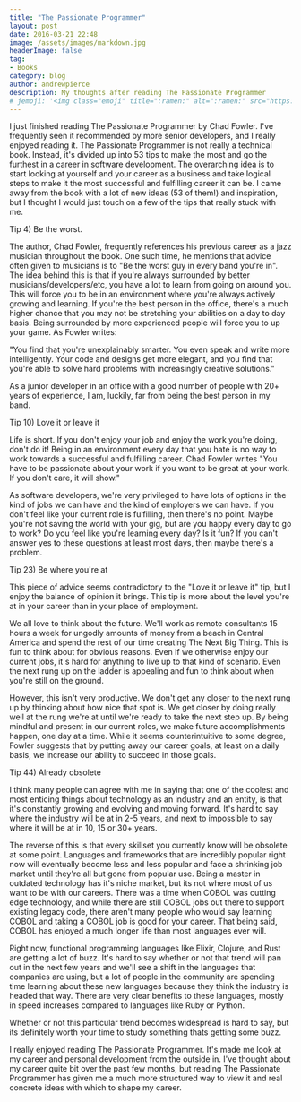 ```yaml
---
title: "The Passionate Programmer"
layout: post
date: 2016-03-21 22:48
image: /assets/images/markdown.jpg
headerImage: false
tag:
- Books
category: blog
author: andrewpierce
description: My thoughts after reading The Passionate Programmer
# jemoji: '<img class="emoji" title=":ramen:" alt=":ramen:" src="https://assets.github.com/images/icons/emoji/unicode/1f35c.png" height="20" width="20" align="absmiddle">'
---
```


I just finished reading The Passionate Programmer by Chad Fowler. I've frequently
seen it recommended by more senior developers, and I really enjoyed reading it.
The Passionate Programmer is not really a technical book. Instead, it's divided up into
53 tips to make the most and go the furthest in a career in software development. The
overarching idea is to start looking at yourself and your career as a business and take
logical steps to make it the most successful and fulfilling career it can be.
I came away from the book with a lot of new ideas (53 of them!) and inspiration, but
I thought I would just touch on a few of the tips that really stuck with me.


Tip 4) Be the worst.

The author, Chad Fowler, frequently references his previous career as a jazz musician
throughout the book. One such time, he mentions that advice often given to musicians is to
"Be the worst guy in every band you're in". The idea behind this is that if you're
always surrounded by better musicians/developers/etc, you have a lot to learn from going
on around you. This will force you to be in an environment where you're always actively
growing and learning. If you're the best person in the office, there's a much higher chance
that you may not be stretching your abilities on a day to day basis. Being surrounded
by more experienced people will force you to up your game. As Fowler writes:

"You find that you're unexplainably smarter. You even speak and write more intelligently. Your code and
designs get more elegant, and you find that you're able to solve hard problems with increasingly
creative solutions."

As a junior developer in an office with a good number of people with 20+ years of experience,
I am, luckily, far from being the best person in my band.


Tip 10) Love it or leave it

Life is short. If you don't enjoy your job and enjoy the work you're doing, don't do it!
Being in an environment every day that you hate is no way to work towards a successful and
fulfilling career. Chad Fowler writes "You have to be passionate about your work if you want to
be great at your work. If you don't care, it will show."

As software developers, we're very privileged to have lots of options in the kind of
jobs we can have and the kind of employers we can have. If you don't feel like your current role
is fulfilling, then there's no point. Maybe you're not saving the world with your gig, but are you
happy every day to go to work? Do you feel like you're learning every day? Is it fun? If you can't
answer yes to these questions at least most days, then maybe there's a problem.


Tip 23) Be where you're at

This piece of advice seems contradictory to the "Love it or leave it" tip, but I enjoy
the balance of opinion it brings. This tip is more about the level you're at in your career
than in your place of employment.

We all love to think about the future. We'll work as remote consultants 15 hours a week
for ungodly amounts of money from a beach in Central America and spend the rest of our
time creating The Next Big Thing. This is fun to think about for obvious reasons. Even if
we otherwise enjoy our current jobs, it's hard for anything to live up to that kind of
scenario. Even the next rung up on the ladder is appealing and fun to think about when you're
still on the ground.  

However, this isn't very productive. We don't get any closer to the next rung up by thinking
about how nice that spot is. We get closer by doing really well at the rung we're at until we're
ready to take the next step up. By being mindful and present in our current roles,
we make future accomplishments happen, one day at a time. While it seems counterintuitive to
some degree, Fowler suggests that by putting away our career goals, at least on a daily basis,
we increase our ability to succeed in those goals.


Tip 44) Already obsolete

I think many people can agree with me in saying that one of the coolest and most enticing
things about technology as an industry and an entity, is that it's constantly growing and evolving
and moving forward. It's hard to say where the industry will be at in 2-5 years, and next to
impossible to say where it will be at in 10, 15 or 30+ years.

The reverse of this is that every skillset you currently know will be obsolete at some point. Languages
and frameworks that are incredibly popular right now will eventually become less and less popular and face a
shrinking job market until they're all but gone from popular use. Being a master in outdated technology has it's
niche market, but its not where most of us want to be with our careers. There was a time when COBOL was
cutting edge technology, and while there are still COBOL jobs out there to support existing legacy code, there
aren't many people who would say learning COBOL and taking a COBOL job is good for your career. That being said,
COBOL has enjoyed a much longer life than most languages ever will.

Right now, functional programming languages like Elixir, Clojure, and Rust are getting a lot of buzz. It's hard to
say whether or not that trend will pan out in the next few years and we'll see a shift in the languages that companies are
using, but a lot of people in the community are spending time learning about these new languages because they think
the industry is headed that way. There are very clear benefits to these languages, mostly in speed increases compared to
languages like Ruby or Python.

Whether or not this particular trend becomes widespread is hard to say, but its definitely worth your time
to study something thats getting some buzz.



I really enjoyed reading The Passionate Programmer. It's made me look at my career and personal development
from the outside in. I've thought about my career quite  bit over the past few months, but
reading The Passionate Programmer has given me a much more structured way to view it and real
concrete ideas with which to shape my career.
